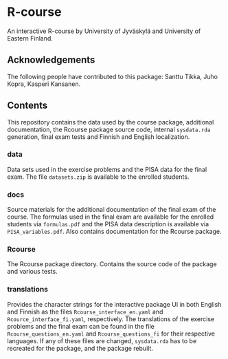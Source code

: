 # R-course
An interactive R-course by University of Jyväskylä and University of Eastern Finland.

## Acknowledgements
The following people have contributed to this package: Santtu Tikka, Juho Kopra, Kasperi Kansanen.

## Contents
This repository contains the data used by the course package, 
additional documentation, the Rcourse package source code, 
internal `sysdata.rda` generation, final exam tests and 
Finnish and English localization.

### data
Data sets used in the exercise problems and the PISA data 
for the final exam. The file `datasets.zip` is available to the enrolled students.

### docs
Source materials for the additional documentation of the final 
exam of the course. The formulas used in the final exam are available for the 
enrolled students via `formulas.pdf` and the PISA data description is available 
via `PISA_variables.pdf`. Also contains documentation for the Rcourse package.

### Rcourse
The Rcourse package directory. Contains the source code of the package and 
various tests.

### translations
Provides the character strings for the interactive package UI in both 
English and Finnish as the files `Rcourse_interface_en.yaml` and
`Rcource_interface_fi.yaml`, respectively. The translations of the exercise
problems and the final exam can be found in the file 
`Rcourse_questions_en.yaml` and `Rcourse_questions_fi` for their respective languages. 
If any of these files are changed, `sysdata.rda` has to be recreated for the package, and the package rebuilt.
